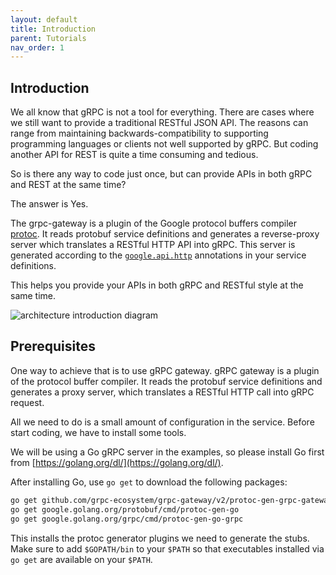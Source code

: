 ```yaml
---
layout: default
title: Introduction
parent: Tutorials
nav_order: 1
---
```


## Introduction

We all know that gRPC is not a tool for everything. There are cases where we still want to provide a traditional RESTful JSON API. The reasons can range from maintaining backwards-compatibility to supporting programming languages or clients not well supported by gRPC. But coding another API for REST is quite a time consuming and tedious.

So is there any way to code just once, but can provide APIs in both gRPC and REST at the same time?

The answer is Yes.

The grpc-gateway is a plugin of the Google protocol buffers compiler
[protoc](https://github.com/protocolbuffers/protobuf).
It reads protobuf service definitions and generates a reverse-proxy server which
translates a RESTful HTTP API into gRPC. This server is generated according to the
[`google.api.http`](https://github.com/googleapis/googleapis/blob/master/google/api/http.proto#L46)
annotations in your service definitions.

This helps you provide your APIs in both gRPC and RESTful style at the same time.

![architecture introduction diagram](https://docs.google.com/drawings/d/12hp4CPqrNPFhattL_cIoJptFvlAqm5wLQ0ggqI5mkCg/pub?w=749&h=370)

## Prerequisites

One way to achieve that is to use gRPC gateway. gRPC gateway is a plugin of the protocol buffer compiler. It reads the protobuf service definitions and generates a proxy server, which translates a RESTful HTTP call into gRPC request.

All we need to do is a small amount of configuration
in the service. Before start coding, we have to install some
tools.

We will be using a Go gRPC server in the examples, so please install Go first from [https://golang.org/dl/](https://golang.org/dl/).

After installing Go, use `go get` to download the following packages:

```sh
go get github.com/grpc-ecosystem/grpc-gateway/v2/protoc-gen-grpc-gateway
go get google.golang.org/protobuf/cmd/protoc-gen-go
go get google.golang.org/grpc/cmd/protoc-gen-go-grpc
```

This installs the protoc generator plugins we need to generate the stubs. Make sure to add `$GOPATH/bin` to your `$PATH` so that executables installed via `go get` are available on your `$PATH`.
